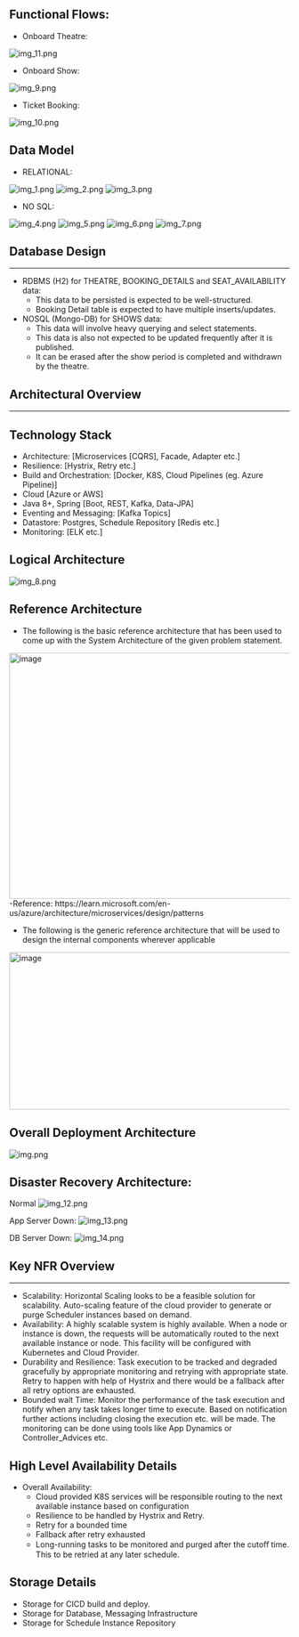 Functional Flows:
-----------------
* Onboard Theatre:

![img_11.png](img_11.png)

* Onboard Show:

![img_9.png](img_9.png)

* Ticket Booking:

![img_10.png](img_10.png)

Data Model
----------
* RELATIONAL:

![img_1.png](img_1.png)  ![img_2.png](img_2.png)  ![img_3.png](img_3.png)

* NO SQL:

![img_4.png](img_4.png)  ![img_5.png](img_5.png)  ![img_6.png](img_6.png)  ![img_7.png](img_7.png)

**Database Design**
--------------------------
--------------------------
* RDBMS (H2) for THEATRE, BOOKING_DETAILS and SEAT_AVAILABILITY data:
  * This data to be persisted is expected to be well-structured.
  * Booking Detail table is expected to have multiple inserts/updates. 
* NOSQL (Mongo-DB) for SHOWS data:
  * This data will involve heavy querying and select statements.
  * This data is also not expected to be updated frequently after it is published.
  * It can be erased after the show period is completed and withdrawn by the theatre.

**Architectural Overview**
--------------------------
--------------------------

Technology Stack
----------------
* Architecture: [Microservices [CQRS], Facade, Adapter etc.]
* Resilience: [Hystrix, Retry etc.]
* Build and Orchestration: [Docker, K8S, Cloud Pipelines (eg. Azure Pipeline)]
* Cloud [Azure or AWS]
* Java 8+, Spring [Boot, REST, Kafka, Data-JPA]
* Eventing and Messaging: [Kafka Topics]
* Datastore: Postgres, Schedule Repository [Redis etc.]
* Monitoring: [ELK etc.]

Logical Architecture
---------------------
![img_8.png](img_8.png)

Reference Architecture
----------------------
* The following is the basic reference architecture that has been used to come up with the System Architecture of the given problem statement.
<img width="973" height="442" alt="image" src="https://github.com/user-attachments/assets/6364f21c-f198-488b-b85e-2dbb319a4e42" />
-Reference: https://learn.microsoft.com/en-us/azure/architecture/microservices/design/patterns


* The following is the generic reference architecture that will be used to design the internal
components wherever applicable
<img width="562" height="283" alt="image" src="https://github.com/user-attachments/assets/917dbad6-2c9d-42b8-8083-1816ef6ab9b0" />


Overall Deployment Architecture
--------------------------------
![img.png](img.png)

Disaster Recovery Architecture:
-------------------------------
Normal
![img_12.png](img_12.png)

App Server Down:
![img_13.png](img_13.png)

DB Server Down:
![img_14.png](img_14.png)

Key NFR Overview
----------------
----------------
* Scalability: Horizontal Scaling looks to be a feasible solution for scalability. Auto-scaling feature of the
cloud provider to generate or purge Scheduler instances based on demand.
* Availability: A highly scalable system is highly available. When a node or instance is down, the requests
will be automatically routed to the next available instance or node. This facility will be configured with
Kubernetes and Cloud Provider.
* Durability and Resilience: Task execution to be tracked and degraded gracefully by appropriate
monitoring and retrying with appropriate state. Retry to happen with help of Hystrix and there would be a
fallback after all retry options are exhausted.
* Bounded wait Time: Monitor the performance of the task execution and notify when any task takes
longer time to execute. Based on notification further actions including closing the execution etc. will be
made. The monitoring can be done using tools like App Dynamics or Controller_Advices etc.

High Level Availability Details
-------------------------------
* Overall Availability:
  * Cloud provided K8S services will be responsible routing to the next available instance based
on configuration
  * Resilience to be handled by Hystrix and Retry.
  * Retry for a bounded time
  * Fallback after retry exhausted
  * Long-running tasks to be monitored and purged after the cutoﬀ time. This to be retried at any later schedule.

Storage Details
---------------
* Storage for CICD build and deploy.
* Storage for Database, Messaging Infrastructure
* Storage for Schedule Instance Repository


